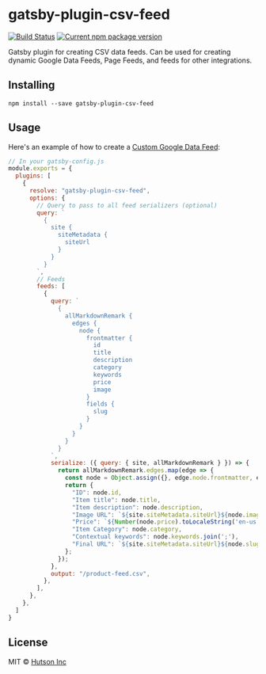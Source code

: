 # gatsby-plugin-csv-feed

[![Build Status](https://travis-ci.com/hutsoninc/gatsby-plugin-csv-feed.svg?branch=master)](https://travis-ci.com/hutsoninc/gatsby-plugin-csv-feed) [![Current npm package version](https://img.shields.io/npm/v/gatsby-plugin-csv-feed.svg)](https://www.npmjs.com/package/gatsby-plugin-csv-feed) 

Gatsby plugin for creating CSV data feeds. Can be used for creating dynamic Google Data Feeds, Page Feeds, and feeds for other integrations.

## Installing

`npm install --save gatsby-plugin-csv-feed`

## Usage

Here's an example of how to create a [Custom Google Data Feed](https://support.google.com/google-ads/answer/6053288):

```js
// In your gatsby-config.js
module.exports = {
  plugins: [
    {
      resolve: "gatsby-plugin-csv-feed",
      options: {
        // Query to pass to all feed serializers (optional)
        query: `
          {
            site {
              siteMetadata {
                siteUrl
              }
            }
          }
        `,
        // Feeds
        feeds: [
          {
            query: `
              {
                allMarkdownRemark {
                  edges {
                    node {
                      frontmatter {
                        id
                        title
                        description
                        category
                        keywords
                        price
                        image
                      }
                      fields {
                        slug
                      }
                    }
                  }
                }
              }
            `,
            serialize: ({ query: { site, allMarkdownRemark } }) => {
              return allMarkdownRemark.edges.map(edge => {
                const node = Object.assign({}, edge.node.frontmatter, edge.node.fields);
                return {
                  "ID": node.id,
                  "Item title": node.title,
                  "Item description": node.description,
                  "Image URL": `${site.siteMetadata.siteUrl}${node.image}`,
                  "Price": `${Number(node.price).toLocaleString('en-us')} USD`,
                  "Item Category": node.category,
                  "Contextual keywords": node.keywords.join(';'),
                  "Final URL": `${site.siteMetadata.siteUrl}${node.slug}`,
                };
              });
            },
            output: "/product-feed.csv",
          },
        ],
      },
    },
  ]
}
```

## License

MIT © [Hutson Inc](https://www.hutsoninc.com)